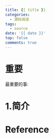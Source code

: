```yaml
---
title: {{ title }}
categories:
  - 源码阅读
tags:
  - source
date: '{{ date }}'
top: false
comments: true
---
```


# 重要
最重要的事: 

# 1.简介

# Reference